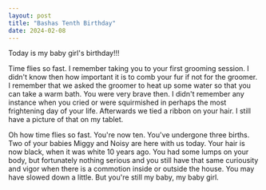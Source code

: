 ```yaml
---
layout: post
title: "Bashas Tenth Birthday"
date: 2024-02-08
---
```


Today is my baby girl's birthday!!!  

Time flies so fast.  I remember taking you to your first grooming session.  I didn't know then how important it is to comb your fur if not for the groomer.  I remember that we asked the groomer to heat up some water so that you can take a warm bath.  You were very brave then.  I didn't remember any instance when you cried or were squirmished in perhaps the most frightening day of your life.  Afterwards we tied a ribbon on your hair.  I still have a picture of that on my tablet.  

Oh how time flies so fast.  You're now ten.  You've undergone three births. Two of your babies Miggy and Noisy are here with us today.  Your hair is now black, when it was white 10 years ago.  You had some lumps on your body, but fortunately nothing serious and you still have that same curiousity and vigor when there is a commotion inside or outside the house.  You may have slowed down a little.  But you're still my baby, my baby girl.

